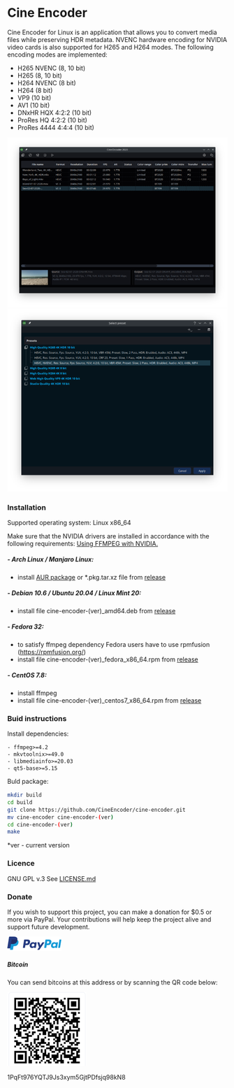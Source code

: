# Cine Encoder

Cine Encoder for Linux is an application that allows you to convert media files while preserving HDR metadata. NVENC hardware encoding for NVIDIA video cards is also supported for H265 and H264 modes. The following encoding modes are implemented:

  - H265 NVENC (8, 10 bit)
  - H265 (8, 10 bit)
  - H264 NVENC (8 bit)
  - H264 (8 bit)
  - VP9 (10 bit)
  - AV1 (10 bit)
  - DNxHR HQX 4:2:2 (10 bit)
  - ProRes HQ 4:2:2 (10 bit)
  - ProRes 4444 4:4:4 (10 bit)

![View](./images/View.png)
![View](./images/View_2.png)

### Installation

Supported operating system: Linux x86_64

Make sure that the NVIDIA drivers are installed in accordance with the following requirements: [Using FFMPEG with NVIDIA.](https://docs.nvidia.com/video-technologies/video-codec-sdk/ffmpeg-with-nvidia-gpu/index.html)

##### - Arch Linux / Manjaro Linux:
  - install [AUR package](https://aur.archlinux.org/packages/cine-encoder/) or *.pkg.tar.xz file from [release](https://github.com/CineEncoder/cine-encoder/releases)

##### - Debian 10.6 / Ubuntu 20.04 / Linux Mint 20:
  - install file cine-encoder-(ver)_amd64.deb from [release](https://github.com/CineEncoder/cine-encoder/releases)

##### - Fedora 32:
  - to satisfy ffmpeg dependency Fedora users have to use rpmfusion (https://rpmfusion.org/)
  - install file cine-encoder-(ver)_fedora_x86_64.rpm from [release](https://github.com/CineEncoder/cine-encoder/releases)

##### - CentOS 7.8:
  - install ffmpeg
  - install file cine-encoder-(ver)_centos7_x86_64.rpm from [release](https://github.com/CineEncoder/cine-encoder/releases)
  
### Buid instructions
Install dependencies:

    - ffmpeg>=4.2
    - mkvtoolnix>=49.0
    - libmediainfo>=20.03
    - qt5-base>=5.15

Buld package:

```sh
mkdir build
cd build
git clone https://github.com/CineEncoder/cine-encoder.git
mv cine-encoder cine-encoder-(ver)
cd cine-encoder-(ver)
make
```
*ver - current version

### Licence

GNU GPL v.3
See [LICENSE.md](https://github.com/CineEncoder/CineEncoder/blob/master/LICENSE)


### Donate

If you wish to support this project, you can make a donation for $0.5 or more via PayPal. Your contributions will help keep the project alive and support future development.

[![PayPal](./images/PayPal.png)](https://paypal.me/KozhukharenkoOleg?locale.x=ru_RU)

##### Bitcoin
You can send bitcoins at this address or by scanning the QR code below:

![Bitcoin](./images/Bitcoin.png)

1PqFt976YQTJ9Js3xym5GjtPDfsjq98kN8
